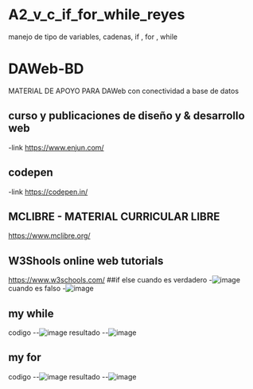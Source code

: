 # A2_v_c_if_for_while_reyes
manejo de tipo de variables, cadenas, if , for , while
# DAWeb-BD
MATERIAL DE APOYO PARA DAWeb con conectividad a base de datos
## curso y publicaciones de diseño y & desarrollo web
-link https://www.enjun.com/
## codepen 
-link https://codepen.in/
## MCLIBRE - MATERIAL CURRICULAR LIBRE
https://www.mclibre.org/
## W3Shools online web tutorials
https://www.w3schools.com/
##if else 
cuando es verdadero
-![image](https://github.com/user-attachments/assets/76afd5b9-e4bd-4072-a4be-953e3b068097)
cuando es falso 
-![image](https://github.com/user-attachments/assets/62e1e356-6896-4df6-977d-3e02821c19b9)
## my while
codigo
--![image](https://github.com/user-attachments/assets/2a394238-b197-460c-bca0-831a0b654f3c)
resultado
--![image](https://github.com/user-attachments/assets/bc361a89-e95c-4956-83a7-ff581b5bab50)

## my for
codigo
--![image](https://github.com/user-attachments/assets/0a2ba5a3-f991-4c7f-a27e-c0842a25eb06)
resultado
--![image](https://github.com/user-attachments/assets/41754cba-6930-47d1-b197-885bb79b4742)



